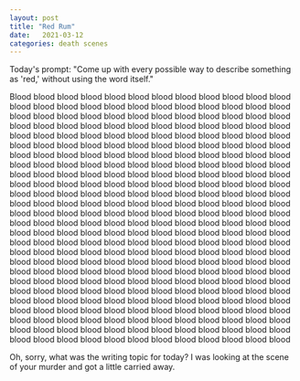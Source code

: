 ```yaml
---
layout: post
title: "Red Rum"
date:   2021-03-12
categories: death scenes
---
```

Today's prompt: "Come up with every possible way to describe something as 'red,' without using the word itself."

Blood blood blood blood blood blood blood blood blood blood blood blood blood blood blood blood blood blood blood blood blood blood blood blood blood blood blood blood blood blood blood blood blood blood blood blood blood blood blood blood blood blood blood blood blood blood blood blood blood blood blood blood blood blood blood blood blood blood blood blood blood blood blood blood blood blood blood blood blood blood blood blood blood blood blood blood blood blood blood blood blood blood blood blood blood blood blood blood blood blood blood blood blood blood blood blood blood blood blood blood blood blood blood blood blood blood blood blood blood blood blood blood blood blood blood blood blood blood blood blood blood blood blood blood blood blood blood blood blood blood blood blood blood blood blood blood blood blood blood blood blood blood blood blood blood blood blood blood blood blood blood blood blood blood blood blood blood blood blood blood blood blood blood blood blood blood blood blood blood blood blood blood blood blood blood blood blood blood blood blood blood blood blood blood blood blood blood blood blood blood blood blood blood blood blood blood blood blood blood blood blood blood blood blood blood blood blood blood blood blood blood blood blood blood blood blood blood blood blood blood blood blood blood blood blood blood blood blood blood blood blood blood blood blood blood blood blood blood blood blood blood blood blood blood blood blood blood blood blood blood blood blood blood blood blood blood blood blood blood blood blood blood blood blood blood blood blood blood blood blood blood blood blood blood blood blood blood blood blood blood blood blood blood blood blood blood blood blood blood blood blood blood blood blood blood blood blood blood blood blood blood blood blood blood blood blood blood blood blood blood blood blood

Oh, sorry, what was the writing topic for today? I was looking at the scene of your murder and got a little carried away.

